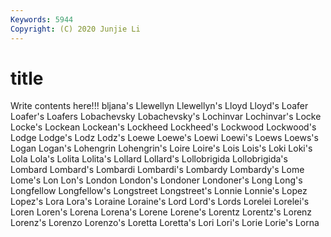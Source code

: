 ```yaml
---
Keywords: 5944
Copyright: (C) 2020 Junjie Li
---
```


# title

Write contents here!!!
bljana's 
Llewellyn 
Llewellyn's 
Lloyd 
Lloyd's
Loafer 
Loafer's 
Loafers 
Lobachevsky 
Lobachevsky's 
Lochinvar 
Lochinvar's 
Locke 
Locke's 
Lockean
Lockean's 
Lockheed 
Lockheed's 
Lockwood 
Lockwood's 
Lodge 
Lodge's 
Lodz 
Lodz's 
Loewe
Loewe's 
Loewi 
Loewi's 
Loews 
Loews's 
Logan 
Logan's 
Lohengrin 
Lohengrin's 
Loire
Loire's 
Lois 
Lois's 
Loki 
Loki's 
Lola 
Lola's 
Lolita 
Lolita's 
Lollard
Lollard's 
Lollobrigida 
Lollobrigida's 
Lombard 
Lombard's 
Lombardi 
Lombardi's 
Lombardy 
Lombardy's 
Lome
Lome's 
Lon 
Lon's 
London 
London's 
Londoner 
Londoner's 
Long 
Long's 
Longfellow
Longfellow's 
Longstreet 
Longstreet's 
Lonnie 
Lonnie's 
Lopez 
Lopez's 
Lora 
Lora's 
Loraine
Loraine's 
Lord 
Lord's 
Lords 
Lorelei 
Lorelei's 
Loren 
Loren's 
Lorena 
Lorena's
Lorene 
Lorene's 
Lorentz 
Lorentz's 
Lorenz 
Lorenz's 
Lorenzo 
Lorenzo's 
Loretta 
Loretta's
Lori 
Lori's 
Lorie 
Lorie's 
Lorna 
